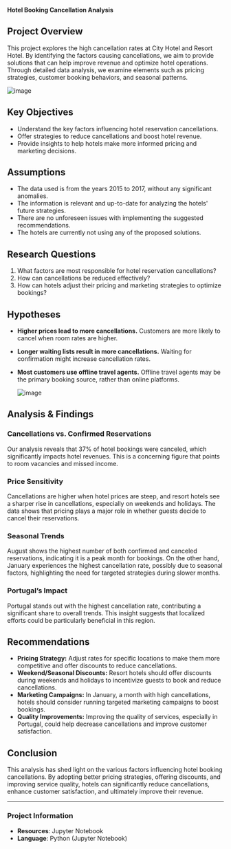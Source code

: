 **Hotel Booking Cancellation Analysis**

## Project Overview  
This project explores the high cancellation rates at City Hotel and Resort Hotel. By identifying the factors causing cancellations, we aim to provide solutions that can help improve revenue and optimize hotel operations. Through detailed data analysis, we examine elements such as pricing strategies, customer booking behaviors, and seasonal patterns.

![image](https://github.com/user-attachments/assets/10a34cc1-cd3a-44fa-a71a-074de50e647c)


## Key Objectives  
- Understand the key factors influencing hotel reservation cancellations.
- Offer strategies to reduce cancellations and boost hotel revenue.
- Provide insights to help hotels make more informed pricing and marketing decisions.

## Assumptions  
- The data used is from the years 2015 to 2017, without any significant anomalies.
- The information is relevant and up-to-date for analyzing the hotels' future strategies.
- There are no unforeseen issues with implementing the suggested recommendations.
- The hotels are currently not using any of the proposed solutions.

## Research Questions  
1. What factors are most responsible for hotel reservation cancellations?  
2. How can cancellations be reduced effectively?  
3. How can hotels adjust their pricing and marketing strategies to optimize bookings?

## Hypotheses  
- **Higher prices lead to more cancellations.** Customers are more likely to cancel when room rates are higher.  
- **Longer waiting lists result in more cancellations.** Waiting for confirmation might increase cancellation rates.  
- **Most customers use offline travel agents.** Offline travel agents may be the primary booking source, rather than online platforms.

  ![image](https://github.com/user-attachments/assets/585758c9-1c2d-421b-bfca-d3bfcab3b833)


## Analysis & Findings  

### Cancellations vs. Confirmed Reservations  
Our analysis reveals that 37% of hotel bookings were canceled, which significantly impacts hotel revenues. This is a concerning figure that points to room vacancies and missed income.

### Price Sensitivity  
Cancellations are higher when hotel prices are steep, and resort hotels see a sharper rise in cancellations, especially on weekends and holidays. The data shows that pricing plays a major role in whether guests decide to cancel their reservations.

### Seasonal Trends  
August shows the highest number of both confirmed and canceled reservations, indicating it is a peak month for bookings. On the other hand, January experiences the highest cancellation rate, possibly due to seasonal factors, highlighting the need for targeted strategies during slower months.

### Portugal’s Impact  
Portugal stands out with the highest cancellation rate, contributing a significant share to overall trends. This insight suggests that localized efforts could be particularly beneficial in this region.

## Recommendations  
- **Pricing Strategy:** Adjust rates for specific locations to make them more competitive and offer discounts to reduce cancellations.  
- **Weekend/Seasonal Discounts:** Resort hotels should offer discounts during weekends and holidays to incentivize guests to book and reduce cancellations.  
- **Marketing Campaigns:** In January, a month with high cancellations, hotels should consider running targeted marketing campaigns to boost bookings.  
- **Quality Improvements:** Improving the quality of services, especially in Portugal, could help decrease cancellations and improve customer satisfaction.

## Conclusion  
This analysis has shed light on the various factors influencing hotel booking cancellations. By adopting better pricing strategies, offering discounts, and improving service quality, hotels can significantly reduce cancellations, enhance customer satisfaction, and ultimately improve their revenue.

---

### Project Information  
- **Resources**: Jupyter Notebook  
- **Language**: Python (Jupyter Notebook)

